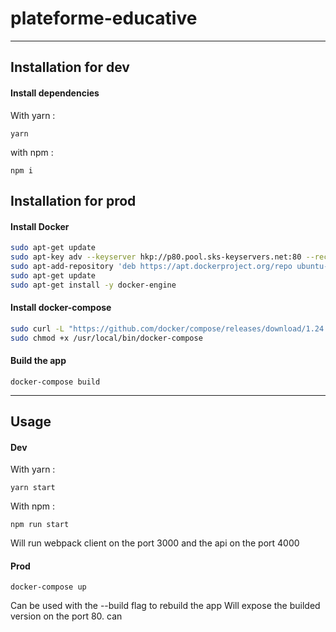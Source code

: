 # plateforme-educative

---

## Installation for dev

#### Install dependencies

With yarn :

```
yarn
```

with npm :

```
npm i
```

## Installation for prod

#### Install Docker

```bash
sudo apt-get update
sudo apt-key adv --keyserver hkp://p80.pool.sks-keyservers.net:80 --recv-keys 58118E89F3A912897C070ADBF76221572C52609D
sudo apt-add-repository 'deb https://apt.dockerproject.org/repo ubuntu-xenial main'
sudo apt-get update
sudo apt-get install -y docker-engine
```

#### Install docker-compose

```bash
sudo curl -L "https://github.com/docker/compose/releases/download/1.24.0/docker-compose-$(uname -s)-$(uname -m)" -o /usr/local/bin/docker-compose
sudo chmod +x /usr/local/bin/docker-compose
```

#### Build the app

```
docker-compose build
```

---

## Usage

#### Dev

With yarn :

```
yarn start
```

With npm :

```
npm run start
```

Will run webpack client on the port 3000 and the api on the port 4000

#### Prod

```
docker-compose up
```

Can be used with the --build flag to rebuild the app
Will expose the builded version on the port 80. can
